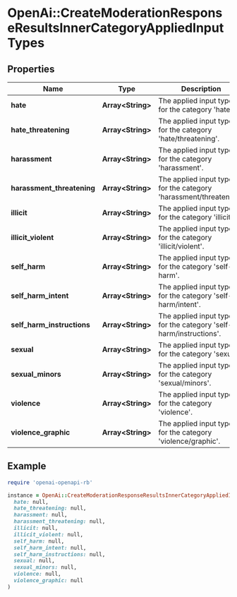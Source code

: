# OpenAi::CreateModerationResponseResultsInnerCategoryAppliedInputTypes

## Properties

| Name | Type | Description | Notes |
| ---- | ---- | ----------- | ----- |
| **hate** | **Array&lt;String&gt;** | The applied input type(s) for the category &#39;hate&#39;. |  |
| **hate_threatening** | **Array&lt;String&gt;** | The applied input type(s) for the category &#39;hate/threatening&#39;. |  |
| **harassment** | **Array&lt;String&gt;** | The applied input type(s) for the category &#39;harassment&#39;. |  |
| **harassment_threatening** | **Array&lt;String&gt;** | The applied input type(s) for the category &#39;harassment/threatening&#39;. |  |
| **illicit** | **Array&lt;String&gt;** | The applied input type(s) for the category &#39;illicit&#39;. |  |
| **illicit_violent** | **Array&lt;String&gt;** | The applied input type(s) for the category &#39;illicit/violent&#39;. |  |
| **self_harm** | **Array&lt;String&gt;** | The applied input type(s) for the category &#39;self-harm&#39;. |  |
| **self_harm_intent** | **Array&lt;String&gt;** | The applied input type(s) for the category &#39;self-harm/intent&#39;. |  |
| **self_harm_instructions** | **Array&lt;String&gt;** | The applied input type(s) for the category &#39;self-harm/instructions&#39;. |  |
| **sexual** | **Array&lt;String&gt;** | The applied input type(s) for the category &#39;sexual&#39;. |  |
| **sexual_minors** | **Array&lt;String&gt;** | The applied input type(s) for the category &#39;sexual/minors&#39;. |  |
| **violence** | **Array&lt;String&gt;** | The applied input type(s) for the category &#39;violence&#39;. |  |
| **violence_graphic** | **Array&lt;String&gt;** | The applied input type(s) for the category &#39;violence/graphic&#39;. |  |

## Example

```ruby
require 'openai-openapi-rb'

instance = OpenAi::CreateModerationResponseResultsInnerCategoryAppliedInputTypes.new(
  hate: null,
  hate_threatening: null,
  harassment: null,
  harassment_threatening: null,
  illicit: null,
  illicit_violent: null,
  self_harm: null,
  self_harm_intent: null,
  self_harm_instructions: null,
  sexual: null,
  sexual_minors: null,
  violence: null,
  violence_graphic: null
)
```

